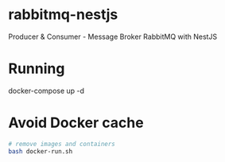# rabbitmq-nestjs

Producer &amp; Consumer - Message Broker RabbitMQ with NestJS

# Running

docker-compose up -d

# Avoid Docker cache

```bash
# remove images and containers
bash docker-run.sh
```
